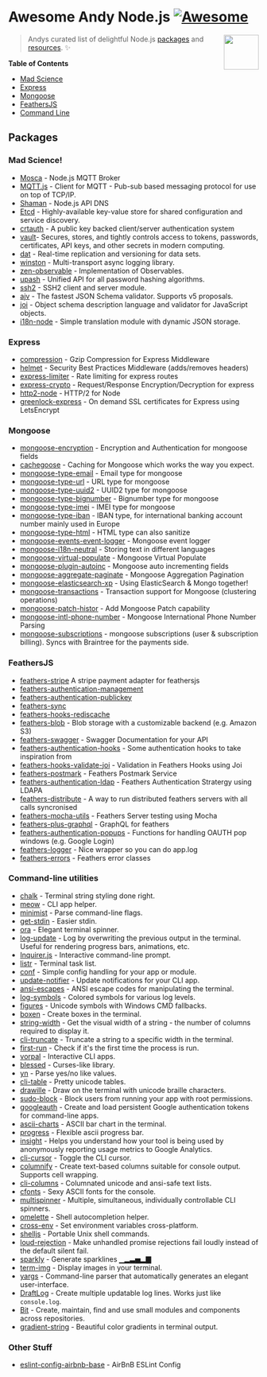 # Awesome Andy Node.js [![Awesome](https://cdn.rawgit.com/sindresorhus/awesome/d7305f38d29fed78fa85652e3a63e154dd8e8829/media/badge.svg)](https://github.com/sindresorhus/awesome)

[<img src="https://cdn.rawgit.com/gilbarbara/logos/e7b1dc2666c3dabe6c1276abd0a767b6ebd6af43/logos/nodejs-icon.svg" align="right" width="70">](https://nodejs.org)

> Andys curated list of delightful Node.js [packages](#packages) and [resources](#resources). ✨

**Table of Contents**

- [Mad Science](#mad-science)
- [Express](#express)
- [Mongoose](#mongoose)
- [FeathersJS](#feathersjs)
- [Command Line](#command-line-utilities)

## Packages

### Mad Science!

- [Mosca](https://github.com/mcollina/mosca) - Node.js MQTT Broker
- [MQTT.js](https://github.com/mqttjs/MQTT.js) - Client for MQTT - Pub-sub based messaging protocol for use on top of TCP/IP.
- [Shaman](https://github.com/nanopack/shaman) - Node.js API DNS
- [Etcd](https://github.com/coreos/etcd) - Highly-available key-value store for shared configuration and service discovery.
- [crtauth](https://github.com/spotify/crtauth) - A public key backed client/server authentication system
- [vault](https://www.vaultproject.io/)- Secures, stores, and tightly controls access to tokens, passwords, certificates, API keys, and other secrets in modern computing.
- [dat](http://dat-data.com) - Real-time replication and versioning for data sets.
- [winston](https://github.com/winstonjs/winston) - Multi-transport async logging library.
- [zen-observable](https://github.com/zenparsing/zen-observable) - Implementation of Observables.
- [upash](https://github.com/simonepri/upash) - Unified API for all password hashing algorithms.
- [ssh2](https://github.com/mscdex/ssh2) - SSH2 client and server module.
- [ajv](https://github.com/epoberezkin/ajv) - The fastest JSON Schema validator. Supports v5 proposals.
- [joi](https://github.com/hapijs/joi) - Object schema description language and validator for JavaScript objects.
- [i18n-node](https://github.com/mashpie/i18n-node) - Simple translation module with dynamic JSON storage.


### Express

- [compression](https://github.com/expressjs/compression) - Gzip Compression for Express Middleware
- [helmet](https://www.npmjs.com/package/helmet) - Security Best Practices Middleware (adds/removes headers)
- [express-limiter](https://www.npmjs.com/package/express-limiter) - Rate limiting for express routes
- [express-crypto](https://github.com/mwiesmueller/express-crypto) - Request/Response Encryption/Decryption for express
- [http2-node](https://webapplog.com/http2-node) - HTTP/2 for Node
- [greenlock-express](https://www.npmjs.com/package/greenlock-express) - On demand SSL certificates for Express using LetsEncrypt


### Mongoose

- [mongoose-encryption](https://github.com/joegoldbeck/mongoose-encryption) - Encryption and Authentication for mongoose fields
- [cachegoose](https://www.npmjs.com/package/cachegoose) - Caching for Mongoose which works the way you expect.
- [mongoose-type-email](https://www.npmjs.com/package/mongoose-type-email) - Email type for mongoose
- [mongoose-type-url](https://www.npmjs.com/package/mongoose-type-url) - URL type for mongoose
- [mongoose-type-uuid2](https://www.npmjs.com/package/mongoose-uuid2) - UUID2 type for mongoose
- [mongoose-type-bignumber](https://www.npmjs.com/package/mongoose-bignumber) - Bignumber type for mongoose
- [mongoose-type-imei](https://www.npmjs.com/package/mongoose-imei) - IMEI type for mongoose
- [mongoose-type-iban](https://www.npmjs.com/package/mongoose-iban) - IBAN type, for international banking account number mainly used in Europe
- [mongoose-type-html](https://www.npmjs.com/package/mongoose-type-html) - HTML type can also sanitize
- [mongoose-events-event-logger](https://www.npmjs.com/package/mongoose-events-event-logger) - Mongoose event logger
- [mongoose-i18n-neutral](https://www.npmjs.com/package/mongoose-i18n-neutral) - Storing text in different languages
- [mongoose-virtual-populate](https://www.npmjs.com/package/mongoose-virtual-populate) - Mongoose Virtual Populate
- [mongoose-plugin-autoinc](https://github.com/nodkz/mongoose-plugin-autoinc) - Mongoose auto incrementing fields
- [mongoose-aggregate-paginate](https://github.com/Maheshkumar-Kakade/mongoose-aggregate-paginate) - Mongoose Aggregation Pagination
- [mongoose-elasticsearch-xp](https://github.com/jbdemonte/mongoose-elasticsearch-xp) - Using ElasticSearch & Mongo together!
- [mongoose-transactions](https://github.com/daton89-topperblues/mongoose-transactions) - Transaction support for Mongoose (clustering operations)
- [mongoose-patch-histor](https://github.com/codepunkt/mongoose-patch-history) - Add Mongoose Patch capability
- [mongoose-intl-phone-number](https://github.com/Dashride/mongoose-intl-phone-number) - Mongoose International Phone Number Parsing
- [mongoose-subscriptions](https://github.com/enhancv/mongoose-subscriptions) - mongoose subscriptions (user & subscription billing). Syncs with Braintree for the payments side.

### FeathersJS

- [feathers-stripe](https://github.com/feathersjs-ecosystem/feathers-stripe) A stripe payment adapter for feathersjs
- [feathers-authentication-management](https://github.com/feathers-plus/feathers-authentication-management/blob/master/docs.md#database)
- [feathers-authentication-publickey](https://www.npmjs.com/package/feathers-authentication-publickey)
- [feathers-sync](https://github.com/feathersjs-ecosystem/feathers-sync)
- [feathers-hooks-rediscache](https://github.com/idealley/feathers-hooks-rediscache)
- [feathers-blob](https://github.com/feathersjs-ecosystem/feathers-blob) - Blob storage with a customizable backend (e.g. Amazon S3)
- [feathers-swagger](https://github.com/feathersjs-ecosystem/feathers-swagger) - Swagger Documentation for your API
- [feathers-authentication-hooks](https://github.com/feathersjs-ecosystem/feathers-authentication-hooks) - Some authentication hooks to take inspiration from
- [feathers-hooks-validate-joi](https://github.com/eddyystop/feathers-hooks-validate-joi) - Validation in Feathers Hooks using Joi
- [feathers-postmark](https://www.npmjs.com/package/feathers-postmark) - Feathers Postmark Service
- [feathers-authentication-ldap](https://www.npmjs.com/package/feathers-authentication-ldap) - Feathers Authentication Stratergy using LDAPA
- [feathers-distribute](https://www.npmjs.com/package/@kalisio/feathers-distributed) - A way to run distributed feathers servers with all calls syncronised
- [feathers-mocha-utils](https://www.npmjs.com/package/feathers-mocha-utils) - Feathers Server testing using Mocha
- [feathers-plus-graphql](https://www.npmjs.com/package/@feathers-plus/graphql) - GraphQL for feathers
- [feathers-authentication-popups](https://www.npmjs.com/package/feathers-authentication-popups) - Functions for handling OAUTH pop windows (e.g. Google Login)
- [feathers-logger](https://www.npmjs.com/package/feathers-logger) - Nice wrapper so you can do app.log
- [feathers-errors](https://www.npmjs.com/package/@feathersjs/errors) - Feathers error classes

### Command-line utilities

- [chalk](https://github.com/chalk/chalk) - Terminal string styling done right.
- [meow](https://github.com/sindresorhus/meow) - CLI app helper.
- [minimist](https://github.com/substack/minimist) - Parse command-line flags.
- [get-stdin](https://github.com/sindresorhus/get-stdin) - Easier stdin.
- [ora](https://github.com/sindresorhus/ora) - Elegant terminal spinner.
- [log-update](https://github.com/sindresorhus/log-update) - Log by overwriting the previous output in the terminal. Useful for rendering progress bars, animations, etc.
- [Inquirer.js](https://github.com/SBoudrias/Inquirer.js) - Interactive command-line prompt.
- [listr](https://github.com/samverschueren/listr) - Terminal task list.
- [conf](https://github.com/sindresorhus/conf) - Simple config handling for your app or module.
- [update-notifier](https://github.com/yeoman/update-notifier) - Update notifications for your CLI app.
- [ansi-escapes](https://github.com/sindresorhus/ansi-escapes) - ANSI escape codes for manipulating the terminal.
- [log-symbols](https://github.com/sindresorhus/log-symbols) - Colored symbols for various log levels.
- [figures](https://github.com/sindresorhus/figures) - Unicode symbols with Windows CMD fallbacks.
- [boxen](https://github.com/sindresorhus/boxen) - Create boxes in the terminal.
- [string-width](https://github.com/sindresorhus/string-width) - Get the visual width of a string - the number of columns required to display it.
- [cli-truncate](https://github.com/sindresorhus/cli-truncate) - Truncate a string to a specific width in the terminal.
- [first-run](https://github.com/sindresorhus/first-run) - Check if it's the first time the process is run.
- [vorpal](https://github.com/dthree/vorpal) - Interactive CLI apps.
- [blessed](https://github.com/chjj/blessed) - Curses-like library.
- [yn](https://github.com/sindresorhus/yn) - Parse yes/no like values.
- [cli-table](https://github.com/Automattic/cli-table) - Pretty unicode tables.
- [drawille](https://github.com/madbence/node-drawille) - Draw on the terminal with unicode braille characters.
- [sudo-block](https://github.com/sindresorhus/sudo-block) - Block users from running your app with root permissions.
- [googleauth](https://github.com/maxogden/googleauth) - Create and load persistent Google authentication tokens for command-line apps.
- [ascii-charts](https://github.com/jstrace/chart) - ASCII bar chart in the terminal.
- [progress](https://github.com/tj/node-progress) - Flexible ascii progress bar.
- [insight](https://github.com/yeoman/insight) - Helps you understand how your tool is being used by anonymously reporting usage metrics to Google Analytics.
- [cli-cursor](https://github.com/sindresorhus/cli-cursor) - Toggle the CLI cursor.
- [columnify](https://github.com/timoxley/columnify) - Create text-based columns suitable for console output. Supports cell wrapping.
- [cli-columns](https://github.com/shannonmoeller/cli-columns) - Columnated unicode and ansi-safe text lists.
- [cfonts](https://github.com/dominikwilkowski/cfonts) - Sexy ASCII fonts for the console.
- [multispinner](https://github.com/codekirei/node-multispinner) - Multiple, simultaneous, individually controllable CLI spinners.
- [omelette](https://github.com/f/omelette) - Shell autocompletion helper.
- [cross-env](https://github.com/kentcdodds/cross-env) - Set environment variables cross-platform.
- [shelljs](https://github.com/shelljs/shelljs) - Portable Unix shell commands.
- [loud-rejection](https://github.com/sindresorhus/loud-rejection) - Make unhandled promise rejections fail loudly instead of the default silent fail.
- [sparkly](https://github.com/sindresorhus/sparkly) - Generate sparklines ▁▂▃▅▂▇
- [term-img](https://github.com/sindresorhus/term-img) - Display images in your terminal.
- [yargs](https://github.com/yargs/yargs) - Command-line parser that automatically generates an elegant user-interface.
- [DraftLog](https://github.com/ivanseidel/node-draftlog) - Create multiple updatable log lines. Works just like `console.log`.
- [Bit](https://github.com/teambit/bit) - Create, maintain, find and use small modules and components across repositories.
- [gradient-string](https://github.com/bokub/gradient-string) - Beautiful color gradients in terminal output.

### Other Stuff

- [eslint-config-airbnb-base](https://www.npmjs.com/package/eslint-config-airbnb-base) - AirBnB ESLint Config
